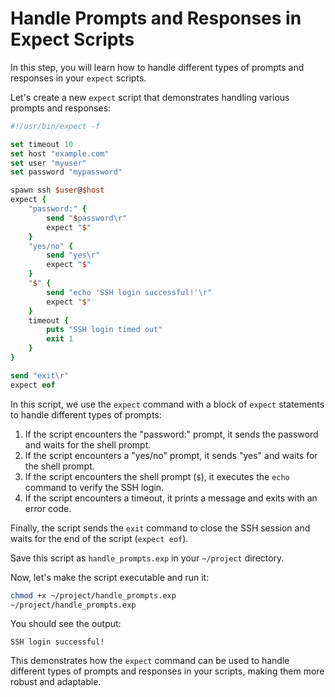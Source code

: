 # Handle Prompts and Responses in Expect Scripts

In this step, you will learn how to handle different types of prompts and responses in your `expect` scripts.

Let's create a new `expect` script that demonstrates handling various prompts and responses:

```tcl
#!/usr/bin/expect -f

set timeout 10
set host "example.com"
set user "myuser"
set password "mypassword"

spawn ssh $user@$host
expect {
    "password:" {
        send "$password\r"
        expect "$"
    }
    "yes/no" {
        send "yes\r"
        expect "$"
    }
    "$" {
        send "echo 'SSH login successful!'\r"
        expect "$"
    }
    timeout {
        puts "SSH login timed out"
        exit 1
    }
}

send "exit\r"
expect eof
```

In this script, we use the `expect` command with a block of `expect` statements to handle different types of prompts:

1. If the script encounters the "password:" prompt, it sends the password and waits for the shell prompt.
2. If the script encounters a "yes/no" prompt, it sends "yes" and waits for the shell prompt.
3. If the script encounters the shell prompt (`$`), it executes the `echo` command to verify the SSH login.
4. If the script encounters a timeout, it prints a message and exits with an error code.

Finally, the script sends the `exit` command to close the SSH session and waits for the end of the script (`expect eof`).

Save this script as `handle_prompts.exp` in your `~/project` directory.

Now, let's make the script executable and run it:

```bash
chmod +x ~/project/handle_prompts.exp
~/project/handle_prompts.exp
```

You should see the output:

```
SSH login successful!
```

This demonstrates how the `expect` command can be used to handle different types of prompts and responses in your scripts, making them more robust and adaptable.
